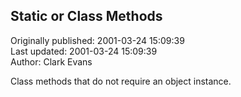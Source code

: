 ## Static or Class Methods  
Originally published: 2001-03-24 15:09:39  
Last updated: 2001-03-24 15:09:39  
Author: Clark Evans  
  
Class methods that do not require an object instance.